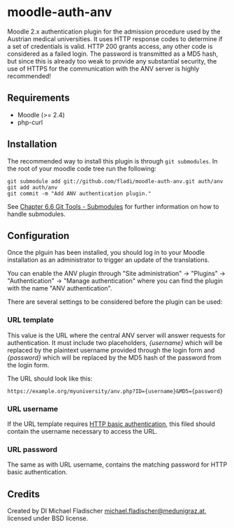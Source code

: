 # moodle-auth-anv

Moodle 2.x authentication plugin for the admission procedure used by the Austrian medical universities. It uses HTTP response codes to determine if a set of
credentials is valid. HTTP 200 grants access, any other code is considered as a failed login. The password is transmitted as a MD5 hash, but since this is
already too weak to provide any substantial security, the use of HTTPS for the communication with the ANV server is highly recommended!

## Requirements
* Moodle (>= 2.4)
* php-curl

## Installation

The recommended way to install this plugin is through `git submodules`. In the root of your moodle code tree run the following:

    git submodule add git://github.com/fladi/moodle-auth-anv.git auth/anv
    git add auth/anv
    git commit -m "Add ANV authentication plugin."

See [Chapter 6.6 Git Tools - Submodules](http://git-scm.com/book/en/Git-Tools-Submodules) for further information on how to handle submodules.

## Configuration

Once the plguin has been installed, you should log in to your Moodle installation as an administrator to trigger an update of the translations.

You can enable the ANV plugin through "Site administration" -> "Plugins" -> "Authentication" -> "Manage authentication" where you can find the plugin with the
name "ANV authentication".

There are several settings to be considered before the plugin can be used:

### URL template
This value is the URL where the central ANV server will answer requests for authentication. It must include two placeholders, *{username}* which will be
replaced by the plaintext username provided through the login form and *{password}* which will be replaced by the MD5 hash of the password from the login form.

The URL should look like this:

    https://example.org/myuniversity/anv.php?ID={username}&MD5={password}

### URL username
If the URL template requires [HTTP basic authentication](https://www.ietf.org/rfc/rfc2617), this filed should contain the username necessary to access the URL.

### URL password
The same as with URL username, contains the matching password for HTTP basic authentication.

## Credits
Created by DI Michael Fladischer <michael.fladischer@medunigraz.at>, licensed under BSD license.
